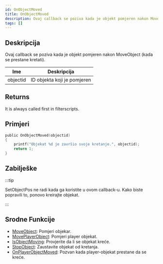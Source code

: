 ```yaml
---
id: OnObjectMoved
title: OnObjectMoved
description: Ovaj callback se poziva kada je objekt pomjeren nakon MoveObject (kada se prestane kretati).
tags: []
---
```


## Deskripcija

Ovaj callback se poziva kada je objekt pomjeren nakon MoveObject (kada se prestane kretati).

| Ime      | Deskripcija                 |
| -------- | --------------------------- |
| objectid | ID objekta koji je pomjeren |

## Returns

It is always called first in filterscripts.

## Primjeri

```c
public OnObjectMoved(objectid)
{
    printf("Objekat %d je završio svoje kretanje.", objectid);
    return 1;
}
```

## Zabilješke

:::tip

SetObjectPos ne radi kada ga koristite u ovom callback-u. Kako biste popravili to, ponovo kreirajte objekat.

:::

## Srodne Funkcije

- [MoveObject](../functions/MoveObject.md): Pomjeri objekar.
- [MovePlayerObject](../functions/MovePlayerObject.md): Pomjeri player objekat.
- [IsObjectMoving](../functions/IsObjectMoving.md): Provjerite da li se objekat kreće.
- [StopObject](../functions/StopObject.md): Zaustavite objekat od kretanja.
- [OnPlayerObjectMoved](OnPlayerObjectMoved.md): Pozvan kada player-objekat prestane da se kreće.
